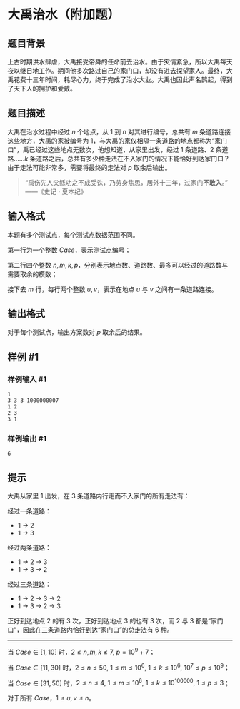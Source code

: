 # 大禹治水（附加题）

## 题目背景

上古时期洪水肆虐，大禹接受帝舜的任命前去治水。由于灾情紧急，所以大禹每天夜以继日地工作。期间他多次路过自己的家门口，却没有进去探望家人。最终，大禹花费十三年时间，耗尽心力，终于完成了治水大业。大禹也因此声名鹊起，得到了天下人的拥护和爱戴。

## 题目描述

大禹在治水过程中经过 $n$ 个地点，从 $1$ 到 $n$ 对其进行编号，总共有 $m$ 条道路连接这些地方，大禹的家被编号为 $1$，与大禹的家仅相隔一条道路的地点都称为“家门口”，禹已经过这些地点无数次，他想知道，从家里出发，经过 $1$ 条道路、$2$ 条道路……$k$ 条道路之后，总共有多少种走法在不入家门的情况下能恰好到达家门口？由于走法可能非常多，需要将最终的走法对 $p$ 取余后输出。

>  “禹伤先人父鲧功之不成受诛，乃劳身焦思，居外十三年，过家门**不敢入**。” ——《史记 · 夏本纪》

## 输入格式

本题有多个测试点，每个测试点数据范围不同。

第一行为一个整数 $Case$，表示测试点编号；

第二行四个整数 $n,m,k,p$，分别表示地点数、道路数、最多可以经过的道路数与需要取余的模数；

接下去 $m$ 行，每行两个整数 $u,v$，表示在地点 $u$ 与 $v$ 之间有一条道路连接。

## 输出格式

对于每个测试点，输出方案数对 $p$ 取余后的结果。

## 样例 #1

### 样例输入 #1

```
1
3 3 3 1000000007
1 2
2 3
3 1
```

### 样例输出 #1

```
6
```

## 提示

大禹从家里 $1$ 出发，在 $3$ 条道路内行走而不入家门的所有走法有：

经过一条道路：

- 1 → 2
- 1 → 3

经过两条道路：

- 1 → 2 → 3
- 1 → 3 → 2

经过三条道路：

- 1 → 2 → 3 → 2
- 1 → 3 → 2 → 3

正好到达地点 $2$ 的有 $3$ 次，正好到达地点 $3$ 的也有 $3$ 次，而 $2$ 与 $3$ 都是“家门口”，因此在三条道路内恰好到达“家门口”的总走法有 $6$ 种。

---

当 $Case\in[1,10]$ 时，$2\leq n,m,k\leq7,~p=10^9+7$；

当 $Case\in[11,30]$ 时，$2\leq n\leq50,~1\leq m\leq10^6,~1\leq k\leq10^6,~10^7\leq p\leq10^9$；

当 $Case\in[31,50]$ 时，$2\leq n\leq4,~1\leq m\leq10^6,~1\leq k\leq10^{100000},~1\leq p\leq3$；

对于所有 $Case$，$1\leq u,v\leq n$。